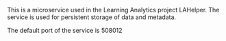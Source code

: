
This is a microservice used in the Learning Analytics project LAHelper. The service is used for persistent storage of data and metadata. 

The default port of the service is 508012

